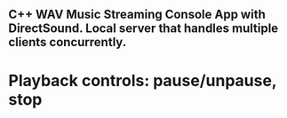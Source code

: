 ## C++ WAV Music Streaming Console App with DirectSound. Local server that handles multiple clients concurrently. 
# Playback controls: pause/unpause, stop
